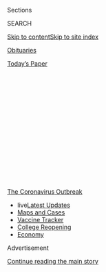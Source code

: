 <div id="app">

<div>

<div>

<div>

<div class="NYTAppHideMasthead css-1q2w90k e1suatyy0">

<div class="section css-ui9rw0 e1suatyy2">

<div class="css-eph4ug er09x8g0">

<div class="css-6n7j50">

</div>

<span class="css-1dv1kvn">Sections</span>

<div class="css-10488qs">

<span class="css-1dv1kvn">SEARCH</span>

</div>

[Skip to content](#site-content)[Skip to site
index](#site-index)

</div>

<div id="masthead-section-label" class="css-1wr3we4 eaxe0e00">

[Obituaries](https://www.nytimes.com/section/obituaries)

</div>

<div class="css-10698na e1huz5gh0">

</div>

</div>

<div id="masthead-bar-one" class="section hasLinks css-15hmgas e1csuq9d3">

<div class="css-uqyvli e1csuq9d0">

</div>

<div class="css-1uqjmks e1csuq9d1">

</div>

<div class="css-9e9ivx">

[](https://myaccount.nytimes.com/auth/login?response_type=cookie&client_id=vi)

</div>

<div class="css-1bvtpon e1csuq9d2">

[Today’s
Paper](https://www.nytimes.com/section/todayspaper)

</div>

</div>

</div>

</div>

<div data-aria-hidden="false">

<div id="site-content" data-role="main">

<div>

<div class="css-1aor85t" style="opacity:0.000000001;z-index:-1;visibility:hidden">

<div class="css-1hqnpie">

<div class="css-epjblv">

<span class="css-17xtcya">[Obituaries](/section/obituaries)</span><span class="css-x15j1o">|</span><span class="css-fwqvlz">Nick
Cordero, Nominated for Tony as Tap-Dancing Tough Guy, Dies at
41</span>

</div>

<div class="css-k008qs">

<div class="css-1iwv8en">

<span class="css-18z7m18"></span>

<div>

</div>

</div>

<span class="css-1n6z4y">https://nyti.ms/2VTd8L0</span>

<div class="css-1705lsu">

<div class="css-4xjgmj">

<div class="css-4skfbu" data-role="toolbar" data-aria-label="Social Media Share buttons, Save button, and Comments Panel with current comment count" data-testid="share-tools">

  - 
  - 
  - 
  - 
    
    <div class="css-6n7j50">
    
    </div>

  - 
  - 

</div>

</div>

</div>

</div>

</div>

</div>

<div id="NYT_TOP_BANNER_REGION" class="css-13pd83m">

<div>

<div id="styln-prism-menu-1592847958612" class="section interactive-content interactive-size-medium css-1edisqu">

<div class="css-17ih8de interactive-body">

<div id="scroll-container" class="css-1gj85ro">

[<span class="styln-title-wrap"><span class="css-1pje3qr">The
Coronavirus</span><span class="css-1pje3qr">
Outbreak</span></span>](https://www.nytimes.com/news-event/coronavirus?action=click&pgtype=Article&state=default&region=TOP_BANNER&context=storylines_menu)

  - <span class="css-kqxiym" data-emphasize="true">live</span>[Latest
    Updates](https://www.nytimes.com/2020/08/03/world/coronavirus-covid-19.html?action=click&pgtype=Article&state=default&region=TOP_BANNER&context=storylines_menu)
  - [Maps and
    Cases](https://www.nytimes.com/interactive/2020/us/coronavirus-us-cases.html?action=click&pgtype=Article&state=default&region=TOP_BANNER&context=storylines_menu)
  - [Vaccine
    Tracker](https://www.nytimes.com/interactive/2020/science/coronavirus-vaccine-tracker.html?action=click&pgtype=Article&state=default&region=TOP_BANNER&context=storylines_menu)
  - [College
    Reopening](https://www.nytimes.com/2020/08/02/us/covid-college-reopening.html?action=click&pgtype=Article&state=default&region=TOP_BANNER&context=storylines_menu)
  - [Economy](https://www.nytimes.com/live/2020/08/03/business/stock-market-today-coronavirus?action=click&pgtype=Article&state=default&region=TOP_BANNER&context=storylines_menu)

</div>

</div>

</div>

</div>

</div>

<div id="top-wrapper" class="css-1sy8kpn">

<div id="top-slug" class="css-l9onyx">

Advertisement

</div>

[Continue reading the main
story](#after-top)

<div class="ad top-wrapper" style="text-align:center;height:100%;display:block;min-height:250px">

<div id="top" class="place-ad" data-position="top" data-size-key="top">

</div>

</div>

<div id="after-top">

</div>

</div>

<div>

<div id="sponsor-wrapper" class="css-1hyfx7x">

<div id="sponsor-slug" class="css-19vbshk">

Supported by

</div>

[Continue reading the main
story](#after-sponsor)

<div id="sponsor" class="ad sponsor-wrapper" style="text-align:center;height:100%;display:block">

</div>

<div id="after-sponsor">

</div>

</div>

<div class="css-186x18t">

those we’ve lost

</div>

<div class="css-1vkm6nb ehdk2mb0">

# Nick Cordero, Nominated for Tony as Tap-Dancing Tough Guy, Dies at 41

</div>

The Broadway actor’s battle with the coronavirus was followed closely by
many as his wife chronicled his experience on social media.

<div class="css-79elbk" data-testid="photoviewer-wrapper">

<div class="css-z3e15g" data-testid="photoviewer-wrapper-hidden">

</div>

<div class="css-1a48zt4 ehw59r15" data-testid="photoviewer-children">

![<span class="css-16f3y1r e13ogyst0" data-aria-hidden="true">Nick
Cordero starred as Sonny in the musical “A Bronx Tale,” which opened on
Broadway in
2016.</span><span class="css-cnj6d5 e1z0qqy90" itemprop="copyrightHolder"><span class="css-1ly73wi e1tej78p0">Credit...</span><span><span>Sara
Krulwich/The New York
Times</span></span></span>](https://static01.nyt.com/images/2020/07/07/obituaries/00Cordero1/merlin_117949154_98216d00-b3ac-4794-968b-84514a908fde-articleLarge.jpg?quality=75&auto=webp&disable=upscale)

</div>

</div>

<div class="css-18e8msd">

<div class="css-vp77d3 epjyd6m0">

<div class="css-hus3qt ey68jwv0" data-aria-hidden="true">

[![Michael
Paulson](https://static01.nyt.com/images/2018/02/20/multimedia/author-michael-paulson/author-michael-paulson-thumbLarge.jpg
"Michael Paulson")](https://www.nytimes.com/by/michael-paulson)

</div>

<div class="css-1baulvz">

By [<span class="css-1baulvz last-byline" itemprop="name">Michael
Paulson</span>](https://www.nytimes.com/by/michael-paulson)

</div>

</div>

  - 
    
    <div class="css-ld3wwf e16638kd2">
    
    July 5,
    2020
    
    </div>

  - 
    
    <div class="css-4xjgmj">
    
    <div class="css-d8bdto" data-role="toolbar" data-aria-label="Social Media Share buttons, Save button, and Comments Panel with current comment count" data-testid="share-tools">
    
      - 
      - 
      - 
      - 
        
        <div class="css-6n7j50">
        
        </div>
    
      - 
      - 
    
    </div>
    
    </div>

</div>

</div>

<div class="section meteredContent css-1r7ky0e" name="articleBody" itemprop="articleBody">

<div class="css-1fanzo5 StoryBodyCompanionColumn">

<div class="css-53u6y8">

Nick Cordero, a musical theater actor whose imposing height — 6 feet 5
inches — and effortless charm brought him a series of tough-guy roles on
Broadway, died on Sunday in Los Angeles. He was 41.

His death, at Cedars-Sinai Medical Center, was [announced on
Instagram](https://www.instagram.com/p/CCSBM89Axt_/) by his wife, Amanda
Kloots. She did not cite a cause, but he had been in the hospital for
three months after contracting the coronavirus. The couple moved from
New York to Los Angeles last year.

Mr. Cordero’s experience with the virus, which included weeks in a
[medically induced
coma](https://www.latimes.com/entertainment-arts/tv/story/2020-04-30/coronavirus-nick-cordero-amanda-kloots-interview-cbs-this-morning)
and the
[amputation](https://www.today.com/health/nick-cordero-s-wife-his-coronavirus-leg-amputation-it-was-t179215)
of his right leg, was chronicled by Ms. Kloots on Instagram.

Mr. Cordero’s big break came in 2014, when he played Cheech, a gangster
with a fondness for theater and a talent for tap in a musical adaptation
of Woody Allen’s 1994 film “[Bullets Over
Broadway](https://nyti.ms/1lNUKtH).” The role earned him a Tony
nomination for best performance by an actor in a featured role in a
musical. (James Monroe Iglehart won for “Aladdin.”)

</div>

</div>

<div class="css-1fanzo5 StoryBodyCompanionColumn">

<div class="css-53u6y8">

“Mr. Cordero never pushes for effect, even when he’s leading a homicidal
dance number to ‘’Tain’t Nobody’s Biz-ness if I Do,’” Ben Brantley wrote
in his review in The New York Times. “And somehow, this dopey,
mass-murdering thug and the actor playing him stand out as being far
more endearingly earnest than anybody else.”

</div>

</div>

<div class="css-cfo9c3">

</div>

<div class="css-1fanzo5 StoryBodyCompanionColumn">

<div class="css-53u6y8">

He went on to play the abusive husband of the title character in
“[Waitress](https://nyti.ms/1SYwN0i)” and a mentoring mobster in “[A
Bronx Tale](https://nyti.ms/2gSjZh0).”

“The terrific Mr. Cordero radiates a cool charisma that mixes a surface
geniality with shrugging ruthlessness” in “A Bronx Tale,” Charles
Isherwood wrote in his Times review.

</div>

</div>

<div class="css-1fanzo5 StoryBodyCompanionColumn">

<div class="css-53u6y8">

Mr. Cordero [fell ill on
March 20](https://www.instagram.com/tv/B-hXYJPgalZ/?utm_source=ig_web_copy_link)
with what was initially diagnosed as pneumonia and later as Covid-19,
Ms. Kloots said in her Instagram posts.

</div>

</div>

<div>

</div>

<div class="css-1fanzo5 StoryBodyCompanionColumn">

<div class="css-53u6y8">

He was kept alive for weeks, she said, through the use of a ventilator,
dialysis and a specialized heart-lung bypass machine; he endured brief
heart stoppage, minor heart attacks and sepsis, [Ms. Kloots
said](https://www.instagram.com/p/B_8qYEogmw7/), as well as the leg
amputation and a tracheotomy.

</div>

</div>

<div>

</div>

<div class="css-1fanzo5 StoryBodyCompanionColumn">

<div class="css-53u6y8">

As he remained unresponsive, she began daily playing a song that he had
written, “[Live Your Life](https://youtu.be/LHTezKJdYTg),” and
encouraging others to do so as well. Many people joined in online,
sharing videos of themselves singing and dancing as they tried to
encourage his recovery with the hashtag \#WakeUpNick.

Alumni of musicals like “[Waitress](https://youtu.be/RIkV4s3ubj8),”
“[Good
Vibrations](https://www.instagram.com/tv/B_gkSkHngdb/?igshid=12rkjeumeagpk)”
and “[Rock of
Ages](https://www.facebook.com/jonquesenberry/videos/10160469098802524/?t=2)”
recorded online performances for him, as did [a group of
musicians](https://youtu.be/-mVKcSmaHbI) led by Constantine Maroulis and
Steven Van Zandt.

“We sang it to him today, holding his hands,” Ms. Kloots said in her
Instagram post announcing his death. She said that as she sang lines
from the song’s last verse — “They’ll give you hell but don’t you let
them kill your light/Not without a fight” — “I smiled because he
definitely put up a fight.”

While Mr. Cordero was hospitalized, Ms. Kloots and her family had been
living in a guesthouse owned by the actor Zach Braff, Mr. Cordero’s
co-star in “Bullets Over Broadway.” He said [on
Twitter](https://twitter.com/zachbraff/status/1279961237342674944),
“Don’t believe that Covid only claims the elderly and infirm.”

</div>

</div>

<div class="css-1fanzo5 StoryBodyCompanionColumn">

<div class="css-53u6y8">

Ms. Kloots’s updates on Instagram occasionally had encouraging news; on
April 24 she said that Mr. Cordero had tested negative in two tests for
Covid-19. “We think the virus is out of his system,” she wrote. On May
12, she said he had woken up after a long medically induced coma.

But a lung infection persisted, and by May 20 she told her followers
that “unfortunately things are going a little downhill at the moment.”
In recent weeks he had been able to respond with his eyes to some
communication but otherwise remained immobile, she said.

</div>

</div>

<div class="css-79elbk" data-testid="photoviewer-wrapper">

<div class="css-z3e15g" data-testid="photoviewer-wrapper-hidden">

</div>

<div class="css-1a48zt4 ehw59r15" data-testid="photoviewer-children">

![<span class="css-16f3y1r e13ogyst0" data-aria-hidden="true">Zach
Braff, left, and Mr. Cordero in the musical adaptation of “Bullets Over
Broadway” in 2014. Mr. Cordero was nominated for a Tony Award for his
performance.</span><span class="css-cnj6d5 e1z0qqy90" itemprop="copyrightHolder"><span class="css-1ly73wi e1tej78p0">Credit...</span><span>Sara
Krulwich/The New York
Times</span></span>](https://static01.nyt.com/images/2020/07/07/books/00Cordero3/merlin_80502331_bc359062-0e72-41f2-86c3-4404f29ae8ad-articleLarge.jpg?quality=75&auto=webp&disable=upscale)

</div>

</div>

<div class="css-1fanzo5 StoryBodyCompanionColumn">

<div class="css-53u6y8">

Nicholas Eduardo Alberto Cordero was born on Sept. 17, 1978, in
Hamilton, Ontario, to Eduardo and Lesley Cordero. His father was
originally from Costa Rica. Both parents were teachers.

Nick performed frequently as an adolescent in school shows and at local
theaters. He attended Ryerson University in Toronto to study acting but
dropped out to join a band called Love Method.

His professional acting career began with “Tony n’ Tina’s Wedding” in
Toronto, followed by a two-year stint working on cruise ships.

He moved to New York in 2007, and by 2008 he was starring in a small
musical called “The Toxic Avenger,” first [in New
Jersey](https://www.nytimes.com/2008/10/19/nyregion/new-jersey/19theatnj.html)
and then [Off
Broadway](https://www.nytimes.com/2009/04/07/theater/reviews/07toxi.html).

</div>

</div>

<div class="css-1fanzo5 StoryBodyCompanionColumn">

<div class="css-53u6y8">

“Mr. Cordero morphs convincingly from supernerd to slime-dripping hulk,
retaining traces of geekery that glimmer appealingly from under the
neon-green gunk,” Mr. Isherwood wrote in The Times.

After a period of unemployment, Mr. Cordero was cast in the national
tour of “Rock of Ages” and in 2012 [joined the Broadway
cast](https://www.broadwayworld.com/article/ROCK-OF-AGES-Welcomes-Nick-Cordero-to-the-Cast-as-Dennis-924-20120921)
of that long-running show; another stretch of joblessness prompted him
to [consider a career in real
estate](https://www.broadway.com/buzz/175841/tony-nominated-bullets-star-nick-cordero-on-quitting-school-getting-in-trouble-woody-allens-comedy-tips/).

But then he landed his breakout role in “Bullets Over Broadway.” It was
also there that he met Ms. Kloots, who was a dancer in the ensemble.
[(She is now a fitness trainer.)](https://amandakloots.com/)

In addition to his wife, his survivors include their 1-year-old son,
[Elvis](https://www.playbill.com/article/broadways-nick-cordero-and-amanda-kloots-welcome-first-child).

In Los Angeles this year, Mr. Cordero returned to a familiar show
reconceived for a new setting, appearing in a [bar-based version of
“Rock of
Ages,”](https://www.latimes.com/entertainment-arts/story/2020-01-15/rock-of-ages-hollywood-bourbon-room)
staged in a nightclub.

In [a 2014 interview](https://nyti.ms/1qc1E17), he reflected on the
challenge of finding his way into the roles coming his way.

“The producer kept telling me, ‘Get tough. Get mean. Get angry,’ ” he
said. “But I’m a nice guy. I’m
Canadian.”

</div>

</div>

<div>

</div>

</div>

<div>

</div>

<div>

</div>

<div id="NYT_BELOW_MAIN_CONTENT_REGION">

<div>

<div id="covid-obits-article-embed" class="section css-l08pwh interactive-content interactive-size-medium">

<div class="css-17ih8de interactive-body">

<div class="g-obits-embed" data-preview-slug="2020-04-03-covid-obits">

[](https://www.nytimes.com/interactive/2020/obituaries/people-died-coronavirus-obituaries.html?action=click&pgtype=Article&state=default&region=BELOW_MAIN_CONTENT&context=covid_obits_promo)

<div class="g-hed-summ">

# Those We’ve Lost

The coronavirus pandemic has taken an incalculable death toll. This
series is designed to put names and faces to the numbers.

<span>Read
more</span>

</div>

<div class="g-obits-embed-wrap">

<div id="bernaldina-josé-pedro" class="g-obit">

<div class="g-flex-wrapper-image">

<div class="g-image g-asset-inner">

![](https://static01.nyt.com/images/2020/07/30/obituaries/30Pedro/30Pedro-square640.jpg)

</div>

</div>

<div class="g-flex-wrapper-text">

# Bernaldina José Pedro

<div class="g-meta">

<span>d. Boa Vista, Brazil</span>

</div>

<div class="g-summ">

Leader among the Indigenous
Macuxi

</div>

</div>

</div>

<div id="john-eric-swing" class="g-obit">

<div class="g-flex-wrapper-image">

<div class="g-image g-asset-inner">

![](https://static01.nyt.com/images/2020/07/31/obituaries/31Swing/merlin_175167783_8913bc90-0d64-43f3-a655-1bb1bf1601c9-square640.jpg)

</div>

</div>

<div class="g-flex-wrapper-text">

# John Eric Swing

<div class="g-meta">

<span>d. Fountain Valley, Calif. </span>

</div>

<div class="g-summ">

Champion of
Filipino-Americans

</div>

</div>

</div>

<div id="victor-victor-" class="g-obit">

<div class="g-flex-wrapper-image">

<div class="g-image g-asset-inner">

![](https://static01.nyt.com/images/2020/07/27/obituaries/27Victor/merlin_175001436_38b11f8e-227a-4e2c-9821-7618af9b2524-square640.jpg)

</div>

</div>

<div class="g-flex-wrapper-text">

# Victor Victor

<div class="g-meta">

<span>d. Santo Domingo, Dominican Republic</span>

</div>

<div class="g-summ">

Beloved musician of the Dominican
Republic

</div>

</div>

</div>

<div id="dr-eddie-negrón" class="g-obit">

<div class="g-flex-wrapper-image">

<div class="g-image g-asset-inner">

![](https://static01.nyt.com/images/2020/07/31/obituaries/31Negron/merlin_175160169_516322ae-fd23-4969-b6b2-193ced371105-square640.jpg)

</div>

</div>

<div class="g-flex-wrapper-text">

# Dr. Eddie Negrón

<div class="g-meta">

<span>d. Fort Walton Beach, Fla.</span>

</div>

<div class="g-summ">

Internist on Florida’s Emerald
Coast

</div>

</div>

</div>

<div id="dobby-dobson" class="g-obit">

<div class="g-flex-wrapper-image">

<div class="g-image g-asset-inner">

![](https://static01.nyt.com/images/2020/07/30/obituaries/30Dobson/merlin_175115928_f6b9271c-8f05-4fe1-a38a-5ca4a58f8935-square640.jpg)

</div>

</div>

<div class="g-flex-wrapper-text">

# Dobby Dobson

<div class="g-meta">

<span>d. Coral Springs, Fla.</span>

</div>

<div class="g-summ">

Jamaican singer and
songwriter

</div>

</div>

</div>

<div id="waldemar-gonzalez" class="g-obit">

<div class="g-flex-wrapper-image">

<div class="g-image g-asset-inner">

![](https://static01.nyt.com/images/2020/08/01/obituaries/28Gonzalez/merlin_175002771_beb57888-3951-409a-ae13-03a94b2e962e-square640.jpg)

</div>

</div>

<div class="g-flex-wrapper-text">

# Waldemar Gonzalez

<div class="g-meta">

<span>d. White Plains, N.Y.</span>

</div>

<div class="g-summ">

Teacher and social worker

</div>

</div>

</div>

</div>

</div>

</div>

</div>

</div>

</div>

<div>

</div>

<div>

<div id="bottom-wrapper" class="css-1ede5it">

<div id="bottom-slug" class="css-l9onyx">

Advertisement

</div>

[Continue reading the main
story](#after-bottom)

<div id="bottom" class="ad bottom-wrapper" style="text-align:center;height:100%;display:block;min-height:90px">

</div>

<div id="after-bottom">

</div>

</div>

</div>

</div>

</div>

## Site Index

<div>

</div>

## Site Information Navigation

  - [© <span>2020</span> <span>The New York Times
    Company</span>](https://help.nytimes.com/hc/en-us/articles/115014792127-Copyright-notice)

<!-- end list -->

  - [NYTCo](https://www.nytco.com/)
  - [Contact
    Us](https://help.nytimes.com/hc/en-us/articles/115015385887-Contact-Us)
  - [Work with us](https://www.nytco.com/careers/)
  - [Advertise](https://nytmediakit.com/)
  - [T Brand Studio](http://www.tbrandstudio.com/)
  - [Your Ad
    Choices](https://www.nytimes.com/privacy/cookie-policy#how-do-i-manage-trackers)
  - [Privacy](https://www.nytimes.com/privacy)
  - [Terms of
    Service](https://help.nytimes.com/hc/en-us/articles/115014893428-Terms-of-service)
  - [Terms of
    Sale](https://help.nytimes.com/hc/en-us/articles/115014893968-Terms-of-sale)
  - [Site
    Map](https://spiderbites.nytimes.com)
  - [Help](https://help.nytimes.com/hc/en-us)
  - [Subscriptions](https://www.nytimes.com/subscription?campaignId=37WXW)

</div>

</div>

</div>

</div>
